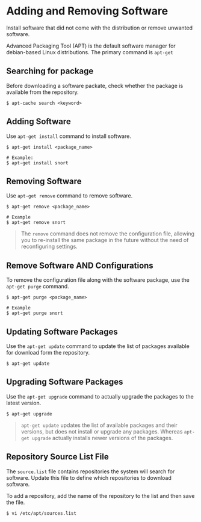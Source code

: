 # Adding and Removing Software

Install software that did not come with the distribution or remove unwanted software.

Advanced Packaging Tool (APT) is the default software manager for debian-based Linux distributions. The primary command is `apt-get`


## Searching for package

Before downloading a software packate, check whether the package is available from the repository. 
```shell
$ apt-cache search <keyword>
```

## Adding Software
Use `apt-get install` command to install software.
```shell
$ apt-get install <package_name>

# Example:
$ apt-get install snort
```

## Removing Software
Use `apt-get remove` command to remove software.
```shell
$ apt-get remove <package_name>

# Example
$ apt-get remove snort
```

> The `remove` command does not remove the configuration file, allowing you to re-install the same package in the future without the need of reconfiguring settings.

## Remove Software AND Configurations
To remove the configuration file along with the software package, use the `apt-get purge` command.
```shell
$ apt-get purge <package_name>

# Example
$ apt-get purge snort
```

## Updating Software Packages
Use the `apt-get update` command to update the list of packages available for download form the repository. 

```shell
$ apt-get update
```

## Upgrading Software Packages
Use the `apt-get upgrade` command to actually upgrade the packages to the latest version.
```shell
$ apt-get upgrade
```

> `apt-get update` updates the list of available packages and their versions, but does not install or upgrade any packages. Whereas `apt-get upgrade` actually installs newer versions of the packages.


## Repository Source List File
The `source.list` file contains repositories the system will search for software. Update this file to define which repositories to download software.

To add a repository, add the name of the repository to the list and then save the file.

```shell
$ vi /etc/apt/sources.list
```

